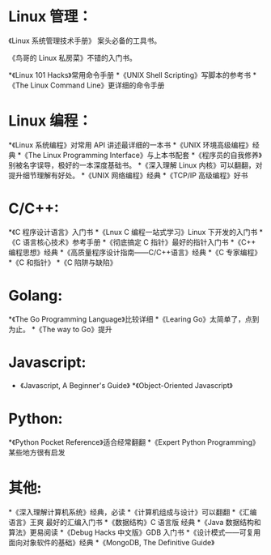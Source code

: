 # Linux 管理：
《Linux 系统管理技术手册》 案头必备的工具书。

《鸟哥的 Linux 私房菜》不错的入门书。

*《Linux 101 Hacks》常用命令手册
*《UNIX Shell Scripting》写脚本的参考书
*《The Linux Command Line》更详细的命令手册

# Linux 编程：
*《Linux 系统编程》对常用 API 讲述最详细的一本书
*《UNIX 环境高级编程》经典
*《The Linux Programming Interface》与上本书配套
*《程序员的自我修养》别被名字误导，极好的一本深度基础书。
*《深入理解 Linux 内核》可以翻翻，对提升细节理解有好处。
*《UNIX 网络编程》经典
*《TCP/IP 高级编程》好书

# C/C++:
*《C 程序设计语言》入门书
*《Lnux C 编程一站式学习》Linux 下开发的入门书
*《C 语言核心技术》参考手册
*《彻底搞定 C 指针》最好的指针入门书
*《C++ 编程思想》经典
*《高质量程序设计指南——C/C++语言》经典
*《C 专家编程》
*《C 和指针》
*《C 陷阱与缺陷》

# Golang:
*《The Go Programming Language》比较详细
*《Learing Go》太简单了，点到为止。
*《The way to Go》提升

# Javascript:
* 《Javascript, A Beginner's Guide》
*《Object-Oriented Javascript》

# Python:
*《Python Pocket Reference》适合经常翻翻
*《Expert Python Programming》某些地方很有启发

# 其他:
*《深入理解计算机系统》经典，必读
*《计算机组成与设计》可以翻翻
*《汇编语言》王爽  最好的汇编入门书
*《数据结构》C 语言版  经典
*《Java 数据结构和算法》更易阅读
*《Debug Hacks 中文版》GDB 入门书
*《设计模式——可复用面向对象软件的基础》经典
*《MongoDB, The Definitive Guide》


 
